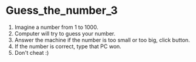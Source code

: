# Guess_the_number_3

1. Imagine a number from 1 to 1000.
2. Computer will try to guess your number.
3. Answer the machine if the number is too small or too big, click button.
4. If the number is correct, type that PC won.
5. Don't cheat :)